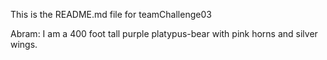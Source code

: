 This is the README.md file for teamChallenge03

Abram:
I am a 400 foot tall purple platypus-bear with pink horns and silver wings.